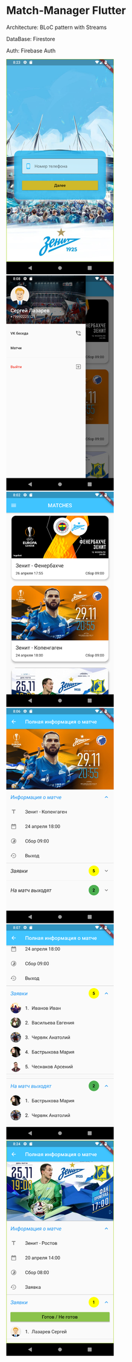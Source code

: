 # Match-Manager Flutter

Architecture: BLoC pattern with Streams

DataBase: Firestore

Auth: Firebase Auth

<img src="screens/Screenshot_1559031803.png" width="285" height="570"> <img src="screens/Screenshot_1559030901.png" width="285" height="570"> <img src="screens/Screenshot_1559030557.png" width="285" height="570">
<img src="screens/Screenshot_1559030805.png" width="285" height="570"> <img src="screens/Screenshot_1559030820.png" width="285" height="570"> <img src="screens/Screenshot_1559031869.png" width="285" height="570">

